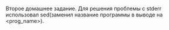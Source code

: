Второе домашнее задание. Для решения проблемы с stderr использовал sed(заменил название программы в выводе на <prog_name>).
